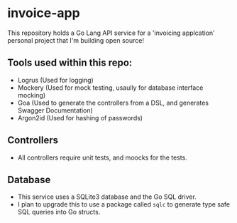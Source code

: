 # invoice-app

This repository holds a Go Lang API service for a 'invoicing applcation' personal project that I'm building open source!

## Tools used within this repo:
  - Logrus (Used for logging)
  - Mockery (Used for mock testing, usaully for database interface mocking)
  - Goa (Used to generate the controllers from a DSL, and generates Swagger Documentation)
  - Argon2id (Used for hashing of passwords)

## Controllers
  - All controllers require unit tests, and moocks for the tests. 

## Database 
  - This service uses a SQLite3 database and the Go SQL driver. 
  - I plan to upgrade this to use a package called `sqlc` to generate type safe SQL queries into Go structs.
